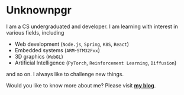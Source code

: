 # Unknownpgr

I am a CS undergraduated and developer. I am learning with interest in various fields, including

  - Web development (`Node.js`, `Spring`, `K8S`, `React`)
  - Embedded systems (`ARM`-`STM32Fxx`)
  - 3D graphics (`WebGL`)
  - Artificial Intelligence (`PyTorch`, `Reinforcement Learning`, `Diffusion`)

and so on. I always like to challenge new things.


Would you like to know more about me? Please visit <a href="https://unknownpgr.com/"><strong>my blog</strong></a>.
